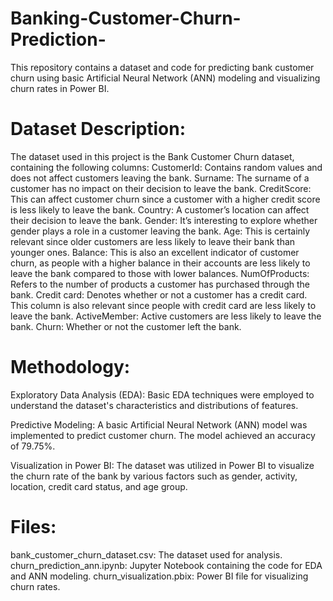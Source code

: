 # Banking-Customer-Churn-Prediction-
This repository contains a dataset and code for predicting bank customer churn using basic Artificial Neural Network (ANN) modeling and visualizing churn rates in Power BI.

# Dataset Description:
The dataset used in this project is the Bank Customer Churn dataset, containing the following columns:
CustomerId: Contains random values and does not affect customers leaving the bank.
Surname: The surname of a customer has no impact on their decision to leave the bank.
CreditScore: This can affect customer churn since a customer with a higher credit score is less likely to leave the bank.
Country: A customer’s location can affect their decision to leave the bank.
Gender: It’s interesting to explore whether gender plays a role in a customer leaving the bank.
Age: This is certainly relevant since older customers are less likely to leave their bank than younger ones.
Balance: This is also an excellent indicator of customer churn, as people with a higher balance in their accounts are less likely to leave the bank compared to those with lower balances.
NumOfProducts: Refers to the number of products a customer has purchased through the bank.
Credit card: Denotes whether or not a customer has a credit card. This column is also relevant since people with credit card are less likely to leave the bank.
ActiveMember: Active customers are less likely to leave the bank.
Churn: Whether or not the customer left the bank.

# Methodology:
Exploratory Data Analysis (EDA): Basic EDA techniques were employed to understand the dataset's characteristics and distributions of features.

Predictive Modeling: A basic Artificial Neural Network (ANN) model was implemented to predict customer churn. The model achieved an accuracy of 79.75%.

Visualization in Power BI: The dataset was utilized in Power BI to visualize the churn rate of the bank by various factors such as gender, activity, location, credit card status, and age group.

# Files:
bank_customer_churn_dataset.csv: The dataset used for analysis.
churn_prediction_ann.ipynb: Jupyter Notebook containing the code for EDA and ANN modeling.
churn_visualization.pbix: Power BI file for visualizing churn rates.
